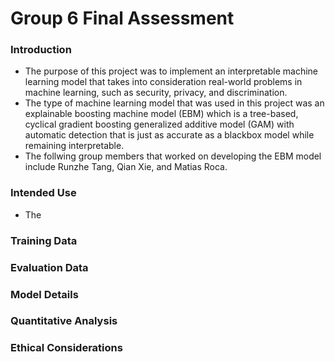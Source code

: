 # Group 6 Final Assessment 

### Introduction
* The purpose of this project was to implement an interpretable machine learning model that takes into consideration real-world problems in machine learning, such as security, privacy, and discrimination.
* The type of machine learning model that was used in this project was an explainable boosting machine model (EBM) which is a tree-based, cyclical gradient boosting generalized additive model (GAM) with automatic detection that is just as accurate as a blackbox model while remaining interpretable. 
* The follwing group members that worked on developing the EBM model include Runzhe Tang, Qian Xie, and Matias Roca. 

### Intended Use
* The 

### Training Data

### Evaluation Data 

### Model Details

### Quantitative Analysis

### Ethical Considerations
